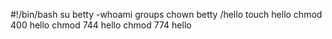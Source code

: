 #!/bin/bash
su betty
-whoami
groups
chown betty /hello
touch hello
chmod 400 hello
chmod 744 hello
chmod 774 hello
